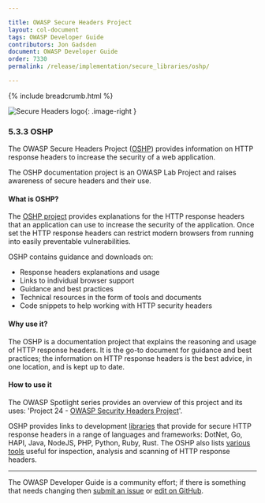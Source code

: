 ```yaml
---

title: OWASP Secure Headers Project
layout: col-document
tags: OWASP Developer Guide
contributors: Jon Gadsden
document: OWASP Developer Guide
order: 7330
permalink: /release/implementation/secure_libraries/oshp/

---
```


{% include breadcrumb.html %}

<style type="text/css">
.image-right {
  height: 180px;
  display: block;
  margin-left: auto;
  margin-right: auto;
  float: right;
}
</style>

![Secure Headers logo](../../../../assets/images/logos/secure_headers.png "OWASP Secure Headers"){: .image-right }

### 5.3.3 OSHP

The OWASP Secure Headers Project ([OSHP][oshp]) provides information on HTTP response headers
to increase the security of a web application.

The OSHP documentation project is an OWASP Lab Project and raises awareness  of secure headers and their use.

#### What is OSHP?

The [OSHP project][oshp] provides explanations for the HTTP response headers that an application can use
to increase the security of the application.
Once set the HTTP response headers can restrict modern browsers from running into easily preventable vulnerabilities.

OSHP contains guidance and downloads on:

* Response headers explanations and usage
* Links to individual browser support
* Guidance and best practices
* Technical resources in the form of tools and documents
* Code snippets to help working with HTTP security headers

#### Why use it?

The OSHP is a documentation project that explains the reasoning and usage of HTTP response headers.
It is the go-to document for guidance and best practices;
the information on HTTP response headers is the best advice, in one location, and is kept up to date.

#### How to use it

The OWASP Spotlight series provides an overview of this project and its uses:
'Project 24 - [OWASP Security Headers Project][spotlight24]'.

OSHP provides links to development [libraries][oshp-libs] that provide for secure HTTP response headers
in a range of languages and frameworks: DotNet, Go, HAPI, Java, NodeJS, PHP, Python, Ruby, Rust.
The OSHP also lists [various tools][oshp-tools] useful for inspection, analysis and scanning of HTTP response headers.

----

The OWASP Developer Guide is a community effort; if there is something that needs changing
then [submit an issue][issue070303] or [edit on GitHub][edit070303].

[edit070303]: https://github.com/OWASP/www-project-developer-guide/blob/main/draft/07-implementation/03-secure-libraries/03-secure-headers.md
[issue070303]: https://github.com/OWASP/www-project-developer-guide/issues/new?labels=content&template=request.md&title=Update:%2007-implementation/03-secure-libraries/03-secure-headers
[oshp]: https://owasp.org/www-project-secure-headers/
[oshp-libs]: https://owasp.org/www-project-secure-headers/#development-libraries
[oshp-tools]: https://owasp.org/www-project-secure-headers/#analysis-tools
[spotlight24]: https://youtu.be/N4F3VWQYU9E
